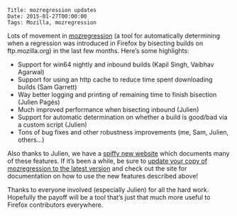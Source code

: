     Title: mozregression updates
    Date: 2015-01-27T00:00:00
    Tags: Mozilla, mozregression


Lots of movement in [mozregression][1] (a tool for automatically determining when a regression was introduced in Firefox by bisecting builds on ftp.mozilla.org) in the last few months. Here&#8217;s some highlights:

  * Support for win64 nightly and inbound builds (Kapil Singh, Vaibhav Agarwal)
  * Support for using an http cache to reduce time spent downloading builds (Sam Garrett)
  * Way better logging and printing of remaining time to finish bisection (Julien Pagès)
  * Much improved performance when bisecting inbound (Julien)
  * Support for automatic determination on whether a build is good/bad via a custom script (Julien)
  * Tons of bug fixes and other robustness improvements (me, Sam, Julien, others&#8230;)

Also thanks to Julien, we have a [spiffy new website][2] which documents many of these features. If it&#8217;s been a while, be sure to [update your copy of mozregression to the latest version][3] and check out the site for documentation on how to use the new features described above!

Thanks to everyone involved (especially Julien) for all the hard work. Hopefully the payoff will be a tool that&#8217;s just that much more useful to Firefox contributors everywhere.

 [1]: http://mozilla.github.io/mozregression
 [2]: http://mozilla.github.io/mozregression/
 [3]: http://mozilla.github.io/mozregression/install.html